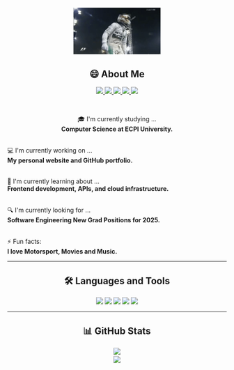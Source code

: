 <p align="center">
  <img src="https://raw.githubusercontent.com/WarrenTroublefield/WarrenTroublefield/main/imO3tiu-ezgif.com-video-to-gif-converter.gif" width="200"/>
</p>

<h2 align="center">😄 About Me</h2>

<p align="center">
  <a href="https://www.linkedin.com/in/warren-troublefield-jr-51b124270">
    <img src="https://img.shields.io/badge/-LinkedIn-blue?style=flat-square&logo=linkedin&logoColor=white">
  </a>
  <a href="https://leetcode.com/u/WarrenTroublefield/">
    <img src="https://img.shields.io/badge/-LeetCode-FFA116?style=flat-square&logo=leetcode&logoColor=white">
  </a>
  <a href="https://instagram.com/warrengotkicks">
    <img src="https://img.shields.io/badge/-Instagram-E4405F?style=flat-square&logo=instagram&logoColor=white">
  </a>
  <a href="https://twitter.com/ShoeR6S">
    <img src="https://img.shields.io/badge/-Twitter-1DA1F2?style=flat-square&logo=twitter&logoColor=white">
  </a>
  <a href="mailto:swegmoneylife@gmail.com">
    <img src="https://img.shields.io/badge/-Email-D14836?style=flat-square&logo=gmail&logoColor=white">
  </a>
</p>

<br/>

<p align="center">
  🎓 I'm currently studying ...<br/>
  <strong>Computer Science at ECPI University.</strong><br/><br/>

  💻 I'm currently working on ...<br/>
  <strong>My personal website and GitHub portfolio.</strong><br/><br/>

  🌱 I'm currently learning about ...<br/>
  <strong>Frontend development, APIs, and cloud infrastructure.</strong><br/><br/>

  🔍 I'm currently looking for ...<br/>
  <strong>Software Engineering New Grad Positions for 2025.</strong><br/><br/>

  ⚡ Fun facts:<br/>
  <strong>I love Motorsport, Movies and Music.</strong>
</p>

---

<h2 align="center">🛠️ Languages and Tools</h2>

<p align="center">
  <img src="https://img.shields.io/badge/Python-3670A0?style=for-the-badge&logo=python&logoColor=white"/>
  <img src="https://img.shields.io/badge/JavaScript-F7DF1E?style=for-the-badge&logo=javascript&logoColor=black"/>
  <img src="https://img.shields.io/badge/HTML5-E34F26?style=for-the-badge&logo=html5&logoColor=white"/>
  <img src="https://img.shields.io/badge/CSS3-1572B6?style=for-the-badge&logo=css3&logoColor=white"/>
  <img src="https://img.shields.io/badge/MySQL-00758F?style=for-the-badge&logo=mysql&logoColor=white"/>
</p>

---

<h2 align="center">📊 GitHub Stats</h2>

<p align="center">
  <img src="https://github-readme-stats.vercel.app/api?username=WarrenTroublefield&show_icons=true&theme=radical" />
  <br/>
  <img src="https://github-readme-stats.vercel.app/api/top-langs/?username=WarrenTroublefield&layout=compact&theme=radical" />
</p>
